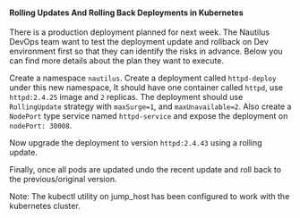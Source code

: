 #### Rolling Updates And Rolling Back Deployments in Kubernetes

There is a production deployment planned for next week. The Nautilus DevOps team want to test the deployment update and rollback on Dev environment first so that they can identify the risks in advance. Below you can find more details about the plan they want to execute.


Create a namespace `nautilus`. Create a deployment called `httpd-deploy` under this new namespace, It should have one container called `httpd`, use `httpd:2.4.25` image and `2` replicas. The deployment should use `RollingUpdate` strategy with `maxSurge=1`, and `maxUnavailable=2`. Also create a `NodePort` type service named `httpd-service` and expose the deployment on `nodePort: 30008`.

Now upgrade the deployment to version `httpd:2.4.43` using a rolling update.

Finally, once all pods are updated undo the recent update and roll back to the previous/original version.

Note: The kubectl utility on jump_host has been configured to work with the kubernetes cluster.
